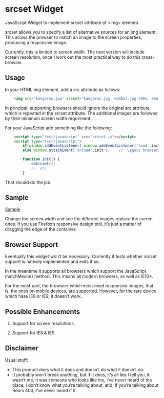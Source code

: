 srcset Widget
=============

JavaScript Widget to implement srcset attribute of &lt;img&gt; element.

srcset allows you to specify a list of alternative sources for an img element. This allows the browser to match an image to the screen properties, producing a responsive image.

Currently, this is limited to screen width. The next version will include screen resolution, once I work out the most practical way to do this cross-browser.

Usage
-----

In your HTML img element, add a src attribute as follows:

```html
	<img src="kangaroo.jpg" srcset="kangaroo.jpg, wombat.jpg 400w, emu.jpg 800w">
```
In principal, supporting browsers should ignore the original src attribute, which is repeated in the srcset attribute. The additional images are followed by their minimum screen width requirment.

For your JavaScript add something like the following:

```html
    <script type="text/javascript" src="srcset.js"></script>
	<script type="text/javascript">
		if(window.addEventListener) window.addEventListener('load',init',false);
		else window.attachEvent('onload',init');	//	Legacy browsers; srcset won’t work anyway

		function init() {
			doSrcset();
			//	etc
		}
```

That should do the job.

Sample
------

[Sample](sample/srcset.html)

Change the screen width and see the different images replace the curren ones. If you use Firefox’s responsive design tool, it’s just a matter of dragging the edge of the container.

Browser Support
---------------

Eventually this widget won’t be necessary. Currently it tests whether srcset support is natively implemented and exits if so.

In the meantime it supports all browsers which support the JavaScript matchMedia() method. This means all modern browsers, as well as IE10+.

For the most part, the browsers which most need responsive images, that is, the ones on mobile devices, are supported. However, for the rare device which hase IE8 or IE9, it doesn’t work.

Possible Enhancements
---------------------

1.	Support for screen resolutions.

2. Support for IE8 & IE9.

Disclaimer
----------

Usual stuff:

* This product does what it does and doesn’t do what it doesn‘t do.
* It probably won’t break anything, but if it does, it’s all lies I tell you, it wasn’t me, it was someone who looks like me, I’ve never heard of the place, I don’t know what you’re talking about, and, if you’re talking about Room 403, I’ve never heard if it.
